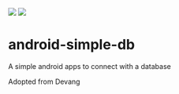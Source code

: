 [![](https://img.shields.io/badge/mobile__programming-tested-blue.svg)](http://cs.uph.edu)
[![](https://img.shields.io/badge/SISTECH-LAB-orange.svg)](http://cs.uph.edu)
# android-simple-db
A simple android apps to connect with  a database

Adopted from Devang
